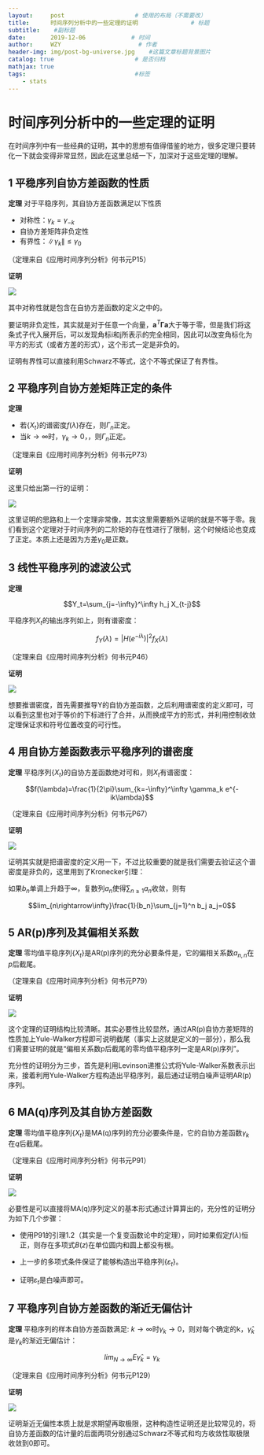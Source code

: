 ```yaml
---
layout:     post                    # 使用的布局（不需要改）
title:      时间序列分析中的一些定理的证明               # 标题 
subtitle:    #副标题
date:       2019-12-06             # 时间
author:     WZY                      # 作者
header-img: img/post-bg-universe.jpg    #这篇文章标题背景图片
catalog: true                       # 是否归档
mathjax: true
tags:                               #标签
    - stats
--- 
```


# 时间序列分析中的一些定理的证明

在时间序列中有一些经典的证明，其中的思想有值得借鉴的地方，很多定理只要转化一下就会变得非常显然，因此在这里总结一下，加深对于这些定理的理解。

## 1 平稳序列自协方差函数的性质

**定理** 对于平稳序列，其自协方差函数满足以下性质

* 对称性：$\gamma_k=\gamma_{-k}$
* 自协方差矩阵非负定性
* 有界性：$\|\gamma_k\|\leq\gamma_0$

（定理来自《应用时间序列分析》何书元P15）

**证明**

![](https://github.com/Tinky2013/My-class-expansion/raw/master/img/time%20series%20analysis/15.jpg)

其中对称性就是包含在自协方差函数的定义之中的。

要证明非负定性，其实就是对于任意一个向量，$\mathbf{a}^T\mathbf{\Gamma}\mathbf{a}$大于等于零，但是我们将这条式子代入展开后，可以发现角标i和j所表示的完全相同，因此可以改变角标化为平方的形式（或者方差的形式），这个形式一定是非负的。

证明有界性可以直接利用Schwarz不等式，这个不等式保证了有界性。

## 2 平稳序列自协方差矩阵正定的条件

**定理**

* 若$\{X_t\}$的谱密度$f(\lambda)$存在，则$\Gamma_n$正定。
* 当$k\rightarrow\infty$时，$\gamma_k\rightarrow 0$，，则$\Gamma_n$正定。

（定理来自《应用时间序列分析》何书元P73）

**证明**

这里只给出第一行的证明：

![](https://github.com/Tinky2013/My-class-expansion/raw/master/img/time%20series%20analysis/73.jpg)

这里证明的思路和上一个定理非常像，其实这里需要额外证明的就是不等于零。我们看到这个定理对于时间序列的二阶矩的存在性进行了限制，这个时候结论也变成了正定。本质上还是因为方差$\gamma_0$是正数。

## 3 线性平稳序列的滤波公式

**定理**

$$Y_t=\sum_{j=-\infty}^\infty h_j X_{t-j}$$

平稳序列$X_t$的输出序列如上，则有谱密度：

$$f_Y(\lambda)=|H(e^{-i\lambda})|^2 f_X(\lambda)$$

（定理来自《应用时间序列分析》何书元P46）

**证明**

![](https://github.com/Tinky2013/My-class-expansion/raw/master/img/time%20series%20analysis/46.jpg)

想要推谱密度，首先需要推导Y的自协方差函数，之后利用谱密度的定义即可，可以看到这里也对于等价的下标进行了合并，从而换成平方的形式，并利用控制收敛定理保证求和符号位置改变的可行性。

## 4 用自协方差函数表示平稳序列的谱密度

**定理** 平稳序列$\{X_t\}$的自协方差函数绝对可和，则$X_t$有谱密度：

$$f(\lambda)=\frac{1}{2\pi}\sum_{k=-\infty}^\infty \gamma_k e^{-ik\lambda}$$

（定理来自《应用时间序列分析》何书元P67）

**证明**

![](https://github.com/Tinky2013/My-class-expansion/raw/master/img/time%20series%20analysis/67.jpg)

证明其实就是把谱密度的定义用一下，不过比较重要的就是我们需要去验证这个谱密度是非负的，这里用到了Kronecker引理：

如果$b_n$单调上升趋于$\infty$，复数列$a_n$使得$\sum_{n\geq 1}a_n$收敛，则有

$$lim_{n\rightarrow\infty}\frac{1}{b_n}\sum_{j=1}^n b_j a_j=0$$

## 5 AR(p)序列及其偏相关系数

**定理** 零均值平稳序列$\{X_t\}$是AR(p)序列的充分必要条件是，它的偏相关系数$a_{n,n}$在$p$后截尾。

（定理来自《应用时间序列分析》何书元P79）

**证明**

![](https://github.com/Tinky2013/My-class-expansion/raw/master/img/time%20series%20analysis/79.jpg)

这个定理的证明结构比较清晰。其实必要性比较显然，通过AR(p)自协方差矩阵的性质加上Yule-Walker方程即可说明截尾（事实上这就是定义的一部分），那么我们需要证明的就是“偏相关系数p后截尾的零均值平稳序列一定是AR(p)序列”。

充分性的证明分为三步，首先是利用Levinson递推公式将Yule-Walker系数表示出来，接着利用Yule-Walker方程构造出平稳序列，最后通过证明白噪声证明AR(p)序列。

## 6 MA(q)序列及其自协方差函数

**定理** 零均值平稳序列$\{X_t\}$是MA(q)序列的充分必要条件是，它的自协方差函数$\gamma_k$在$q$后截尾。

（定理来自《应用时间序列分析》何书元P91）

**证明**

![](https://github.com/Tinky2013/My-class-expansion/raw/master/img/time%20series%20analysis/91.jpg)

必要性是可以直接将MA(q)序列定义的基本形式通过计算算出的，充分性的证明分为如下几个步骤：

* 使用P91的引理1.2（其实是一个复变函数论中的定理），同时如果假定$f(\lambda)$恒正，则存在多项式$B(z)$在单位圆内和圆上都没有根。

* 上一步的多项式条件保证了能够构造出平稳序列$\{\varepsilon_t\}$。

* 证明$\varepsilon_t$是白噪声即可。

## 7 平稳序列自协方差函数的渐近无偏估计

**定理** 平稳序列的样本自协方差函数满足: $k\rightarrow\infty$时$\gamma_k\rightarrow 0$，则对每个确定的k，$\hat{\gamma}_k$是$\gamma_k$的渐近无偏估计：

$$lim_{N\rightarrow\infty}E\hat{\gamma}_k=\gamma_k$$

（定理来自《应用时间序列分析》何书元P129）

**证明**

![](https://github.com/Tinky2013/My-class-expansion/raw/master/img/time%20series%20analysis/129.jpg)

证明渐近无偏性本质上就是求期望再取极限，这种构造性证明还是比较常见的，将自协方差函数的估计量的后面两项分别通过Schwarz不等式和均方收敛性取极限收敛到0即可。
